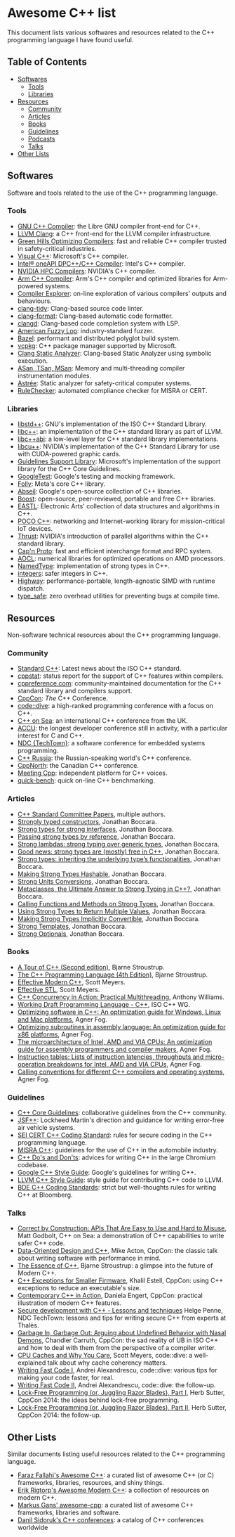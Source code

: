 # Awesome C++ list

This document lists various softwares and resources related to the
C++ programming language I have found useful.

## Table of Contents

- [Softwares](#softwares)
    - [Tools](#tools)
    - [Libraries](#libraries)
- [Resources](#resources)
    - [Community](#community)
    - [Articles](#articles)
    - [Books](#books)
    - [Guidelines](#guidelines)
    - [Podcasts](#podcasts)
    - [Talks](#talks)
- [Other Lists](#other-lists)

## Softwares

Software and tools related to the use of the C++ programming language.

### Tools

- [GNU C++ Compiler](https://gcc.gnu.org/): the Libre GNU compiler front-end for C++.
- [LLVM Clang](https://clang.llvm.org/): a C++ front-end for the LLVM compiler infrastructure.
- [Green Hills Optimizing Compilers](https://ghs.com/products/compiler.html): fast and reliable C++ compiler trusted in safety-critical industries.
- [Visual C++](https://visualstudio.microsoft.com/vs/features/cplusplus/): Microsoft's C++ compiler.
- [Intel® oneAPI DPC++/C++ Compiler](https://www.intel.com/content/www/us/en/developer/tools/oneapi/dpc-compiler.html): Intel's C++ compiler.
- [NVIDIA HPC Compilers](https://www.intel.com/content/www/us/en/developer/tools/oneapi/dpc-compiler.html): NVIDIA's C++ compiler.
- [Arm C++ Compiler](https://www.arm.com/products/development-tools/embedded-and-software/c-cpp-compilers): Arm's C++ compiler and optimized libraries for Arm-powered systems.
- [Compiler Explorer](https://godbolt.org/): on-line exploration of various compilers' outputs and behaviours.
- [clang-tidy](https://clang.llvm.org/extra/clang-tidy/): Clang-based source code linter.
- [clang-format](https://clang.llvm.org/docs/ClangFormat.html): Clang-based automatic code formatter.
- [clangd](https://clangd.llvm.org/): Clang-based code completion system with LSP.
- [American Fuzzy Lop](https://lcamtuf.coredump.cx/afl/): industry-standard fuzzer.
- [Bazel](https://bazel.build/): performant and distributed polyglot build system.
- [vcpkg](https://vcpkg.io/en/): C++ package manager supported by Microsoft.
- [Clang Static Analyzer](https://clang.llvm.org/docs/ClangStaticAnalyzer.html): Clang-based Static Analyzer using symbolic execution.
- [ASan, TSan, MSan](https://github.com/google/sanitizers): Memory and multi-threading compiler instrumentation modules.
- [Astrée](https://www.absint.com/astree/index.htm): Static analyzer for safety-critical computer systems.
- [RuleChecker](https://www.absint.com/rulechecker/index.htm): automated compliance checker for MISRA or CERT.

### Libraries

- [libstd++](https://gcc.gnu.org/onlinedocs/libstdc++/manual/): GNU's implementation of the ISO C++ Standard Library.
- [libc++](https://libcxx.llvm.org/): an implementation of the C++ standard library as part of LLVM.
- [libc++abi](https://libcxxabi.llvm.org/): a low-level layer for C++ standard library implementations.
- [libcu++](https://docs.nvidia.com/cuda/cuda-c-std/index.html): NVIDIA's implementation of the C++ Standard Library for use with CUDA-powered graphic cards.
- [Guidelines Support Library](https://github.com/Microsoft/GSL): Microsoft's implementation of the support library for the C++ Core Guidelines.
- [GoogleTest](https://github.com/google/googletest): Google's testing and mocking framework.
- [Folly](https://github.com/facebook/folly): Meta's core C++ library.
- [Abseil](https://abseil.io/): Google's open-source collection of C++ libraries.
- [Boost](https://www.boost.org/): open-source, peer-reviewed, portable and free C++ libraries.
- [EASTL](https://github.com/electronicarts/EASTL): Electronic Arts' collection of data structures and algorithms in C++.
- [POCO C++](https://pocoproject.org/): networking and Internet-working library for mission-critical IoT devices.
- [Thrust](https://nvidia.github.io/cccl/thrust/index.html): NVIDIA's introduction of parallel algorithms within the C++ standard library.
- [Cap'n Proto](https://capnproto.org/): fast and efficient interchange format and RPC system.
- [AOCL](https://www.amd.com/en/developer/aocl.html): numerical libraries for optimized operations on AMD processors.
- [NamedType](https://github.com/joboccara/NamedType): implementation of strong types in C++.
- [integers](https://github.com/google/integers): safer integers in C++.
- [Highway](https://github.com/google/highway): performance-portable, length-agnostic SIMD with runtime dispatch.
- [type_safe](https://github.com/foonathan/type_safe): zero overhead utilities for preventing bugs at compile time.

## Resources

Non-software technical resources about the C++ programming language.

### Community

- [Standard C++](https://isocpp.org/): Latest news about the ISO C++ standard.
- [cppstat](https://cppstat.dev/): status report for the support of C++ features within compilers.
- [cppreference.com](https://cppreference.com/): community-maintained documentation for the C++ standard library and compilers support.
- [CppCon](https://cppcon.org/): *The* C++ Conference.
- [code::dive](https://codedive.pl/): a high-ranked programming conference with a focus on C++.
- [C++ on Sea](https://cpponsea.uk/): an international C++ conference from the UK.
- [ACCU](https://accuconference.org/): the longest developer conference still in activity, with a particular interest for C and C++.
- [NDC {TechTown}](https://ndctechtown.com/): a software conference for embedded systems programming.
- [C++ Russia](https://cppconf.ru/): the Russian-speaking world's C++ conference.
- [CppNorth](https://cppnorth.ca/): the Canadian C++ conference.
- [Meeting Cpp](https://www.youtube.com/user/MeetingCPP/): independent platform for C++ voices.
- [quick-bench](https://quick-bench.com/): quick on-line C++ benchmarking.

### Articles

- [C++ Standard Committee Papers](https://www.open-std.org/jtc1/sc22/wg21/docs/papers/), multiple authors.
- [Strongly typed constructors](https://www.fluentcpp.com/2016/12/05/named-constructors/), Jonathan Boccara.
- [Strong types for strong interfaces](https://www.fluentcpp.com/2016/12/08/strong-types-for-strong-interfaces/), Jonathan Boccara.
- [Passing strong types by reference](https://www.fluentcpp.com/2017/03/06/passing-strong-types-reference-revisited/), Jonathan Boccara.
- [Strong lambdas: strong typing over generic types](https://www.fluentcpp.com/2017/02/20/strong-lambdas-strong-generic-types/), Jonathan Boccara.
- [Good news: strong types are (mostly) free in C++](https://www.fluentcpp.com/2017/05/05/news-strong-types-are-free/), Jonathan Boccara.
- [Strong types: inheriting the underlying type’s functionalities](https://www.fluentcpp.com/2017/05/23/strong-types-inheriting-functionalities-from-underlying/), Jonathan Boccara.
- [Making Strong Types Hashable](https://www.fluentcpp.com/2017/05/30/implementing-a-hash-function-for-strong-types/), Jonathan Boccara.
- [Strong Units Conversions](https://www.fluentcpp.com/2017/05/26/strong-types-conversions/), Jonathan Boccara.
- [Metaclasses, the Ultimate Answer to Strong Typing in C++?](https://www.fluentcpp.com/2017/08/08/metaclasses-ultimate-answer-strong-typing-c/), Jonathan Boccara.
- [Calling Functions and Methods on Strong Types](https://www.fluentcpp.com/2017/11/07/calling-functions-methods-strong-types/), Jonathan Boccara.
- [Using Strong Types to Return Multiple Values](https://www.fluentcpp.com/2017/11/10/strong-types-multiple-return-values/), Jonathan Boccara.
- [Making Strong Types Implicitly Convertible](https://www.fluentcpp.com/2018/01/05/making-strong-types-implicitly-convertible/), Jonathan Boccara.
- [Strong Templates](https://www.fluentcpp.com/2018/01/09/strong-templates/), Jonathan Boccara.
- [Strong Optionals](https://www.fluentcpp.com/2018/01/16/strong-optionals/), Jonathan Boccara.

### Books

- [A Tour of C++ (Second edition)](https://www.stroustrup.com/tour2.html), Bjarne Stroustrup.
- [The C++ Programming Language (4th Edition)](https://www.stroustrup.com/4th.html), Bjarne Stroustrup.
- [Effective Modern C++](https://www.oreilly.com/library/view/effective-modern-c/9781491908419/), Scott Meyers.
- [Effective STL](https://www.oreilly.com/library/view/effective-stl/9780321545183/), Scott Meyers.
- [C++ Concurrency in Action: Practical Multithreading](https://www.cplusplusconcurrencyinaction.com/), Anthony Williams.
- [Working Draft Programming Language - C++](https://eel.is/c++draft/), ISO C++ WG.
- [Optimizing software in C++: An optimization guide for Windows, Linux and Mac platforms](https://www.agner.org/optimize/optimizing_cpp.pdf), Agner Fog.
- [Optimizing subroutines in assembly language: An optimization guide for x86 platforms](https://www.agner.org/optimize/optimizing_assembly.pdf), Agner Fog.
- [The microarchitecture of Intel, AMD and VIA CPUs: An optimization guide for assembly programmers and compiler makers](https://www.agner.org/optimize/microarchitecture.pdf), Agner Fog.
- [Instruction tables: Lists of instruction latencies, throughputs and micro-operation breakdowns for Intel, AMD and VIA CPUs](https://www.agner.org/optimize/instruction_tables.pdf), Agner Fog.
- [Calling conventions for different C++ compilers and operating systems](https://www.agner.org/optimize/calling_conventions.pdf), Agner Fog.

### Guidelines

- [C++ Core Guidelines](https://isocpp.github.io/CppCoreGuidelines/): collaborative guidelines from the C++ community.
- [JSF++](https://www.stroustrup.com/JSF-AV-rules.pdf): Lockheed Martin's direction and guidance for writing error-free air vehicle systems.
- [SEI CERT C++ Coding Standard](https://wiki.sei.cmu.edu/confluence/display/cplusplus): rules for secure coding in the C++ programming language.
- [MISRA C++](https://misra.org.uk/misra-c-plus-plus/): guidelines for the use of C++ in the automobile industry.
- [C++ Do's and Don'ts](https://chromium.googlesource.com/chromium/src/+/HEAD/styleguide/c++/c++-dos-and-donts.md): advices for writing C++ in the large Chromium codebase. 
- [Google C++ Style Guide](https://google.github.io/styleguide/cppguide.html): Google's guidelines for writing C++.
- [LLVM C++ Style Guide](https://llvm.org/docs/CodingStandards.html): style guide for contributing C++ code to LLVM.
- [BDE C++ Coding Standards](https://bloomberg.github.io/bde/knowledge_base/coding_standards.html): strict but well-thoughts rules for writing C++ at Bloomberg.

### Talks

- [Correct by Construction: APIs That Are Easy to Use and Hard to Misuse](https://www.youtube.com/watch?v=nLSm3Haxz0I), Matt Godbolt, C++ on Sea: a demonstration of C++ capabilities to write safer C++ code.
- [Data-Oriented Design and C++](https://www.youtube.com/watch?v=rX0ItVEVjHc), Mike Acton, CppCon: the classic talk about writing software with performance in mind.
- [The Essence of C++](https://www.youtube.com/watch?v=86xWVb4XIyE), Bjarne Stroustrup: a glimpse into the future of Modern C++.
- [C++ Exceptions for Smaller Firmware](https://www.youtube.com/watch?v=bY2FlayomlE), Khalil Estell, CppCon: using C++ exceptions to reduce an executable's size.
- [Contemporary C++ in Action](https://www.youtube.com/watch?v=yUIFdL3D0Vk), Daniela Engert, CppCon: practical illustration of modern C++ features.
- [Secure development with C++ - Lessons and techniques](https://www.youtube.com/watch?v=U2CIi-CyGY4) Helge Penne, NDC TechTown: lessons and tips for writing secure C++ from experts at Thalès.
- [Garbage In, Garbage Out: Arguing about Undefined Behavior with Nasal Demons](https://www.youtube.com/watch?v=yG1OZ69H_-o), Chandler Carruth, CppCon: the sad reality of UB in ISO C++ and how to deal with them from the perspective of a compiler writer.
- [CPU Caches and Why You Care](https://www.youtube.com/watch?v=WDIkqP4JbkE), Scott Meyers, code::dive: a well-explained talk about why cache coherency matters.
- [Writing Fast Code I](https://www.youtube.com/watch?v=vrfYLlR8X8k), Andrei Alexandrescu, code::dive: various tips for making your code faster, for real.
- [Writing Fast Code II](https://www.youtube.com/watch?v=9tvbz8CSI8M), Andrei Alexandrescu, code::dive: the follow-up.
- [Lock-Free Programming (or, Juggling Razor Blades), Part I](https://www.youtube.com/watch?v=c1gO9aB9nbs), Herb Sutter, CppCon 2014: the ideas behind lock-free programming.
- [Lock-Free Programming (or, Juggling Razor Blades), Part II](https://www.youtube.com/watch?v=CmxkPChOcvw), Herb Sutter, CppCon 2014: the follow-up.

## Other Lists

Similar documents listing useful resources related to the C++ programming language.

- [Faraz Fallahi's Awesome C++](https://github.com/fffaraz/awesome-cpp): a curated list of awesome C++ (or C) frameworks, libraries, resources, and shiny things.
- [Erik Rigtorp's Awesome Modern C++](https://awesomecpp.com/): a collection of resources on modern C++.
- [Markus Gans' awesome-cpp](https://github.com/uhub/awesome-cpp): a curated list of awesome C++ frameworks, libraries and software.
- [Danil Sidoruk's C++ conferences](https://github.com/eoan-ermine/cpp-conferences): a catalog of C++ conferences worldwide

